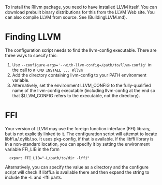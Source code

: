 To install the Rllvm package, you need to have installed LLVM itself.
You can download prebuilt binary distributions for this from the LLVM Web site.
You can also compile LLVM from source. See (BuildingLLVM.md).

# Finding LLVM 
The configuration script needs to find the llvm-config executable.
There are three ways to specify this:
 1. Use `--configure-args='--with-llvm-config=/path/to/llvm-config'` in the call to `R CMD INSTALL ... Rllvm`
 1. Add the directory containing llvm-config to your PATH environment variable.
 2. Alternatively, set the environment LLVM_CONFIG to the fully-qualified name of the llvm-config
  executable  (including llvm-config at the end so that $LLVM_CONFIG refers to the executable, not the directory).


# FFI
Your version of LLVM may use the foreign function interface (FFI) library, but is not explicitly linked  to it.
The configuration script will attempt to locate libffi.a/.dylib/.so.   It uses pkg-config, if that is available.
If the libffi library is in a non-standard location, you can specify it by setting the environment variable
FFI_LIB in the form
```
  export FFI_LIB="-L/path/to/dir -lffi"
```
Alternatively, you can specify the value as a directory and the configure script will check if libffi.a 
is available there and then expand the string to include the -L and -lffi parts.
